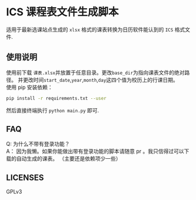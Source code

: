 # ICS 课程表文件生成脚本
适用于最新选课站点生成的 `xlsx` 格式的课表转换为日历软件能认到的 `ICS` 格式文件.
## 使用说明
使用前下载 `课表.xlsx`并放置于任意目录。更改`base_dir`为指向课表文件的绝对路径。
并更改时间`start_date`,`year`,`month`,`day`这四个值为校历上的行课日期。
</br>
使用 pip 安装依赖：
```bash
pip install -r requirements.txt --user
```
然后直接终端执行 `python main.py` 即可.

## FAQ
Q: 为什么不带有登录功能？</br>
A： 因为我懒。如果你能做出带有登录功能的脚本请随意 pr 。我只信得过可以下载的自动生成的课表。
（主要还是依赖项少一些）

## LICENSES
GPLv3